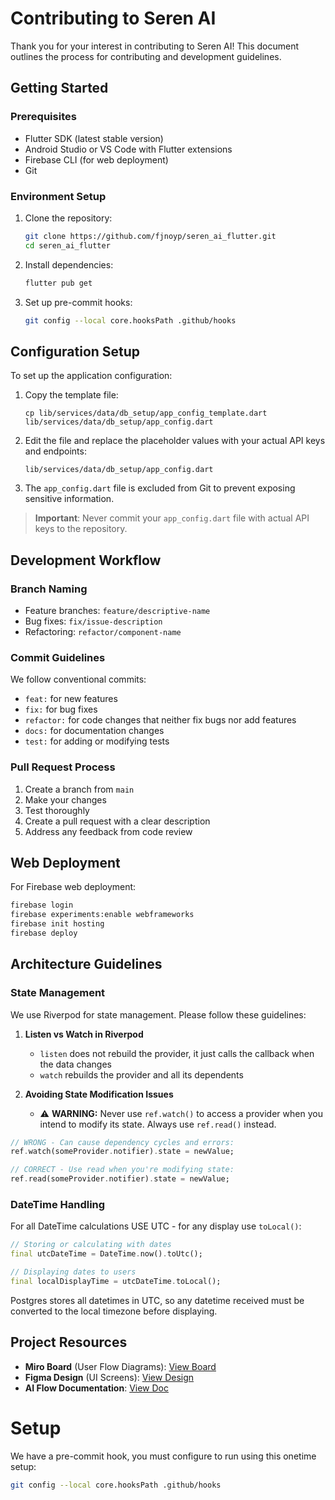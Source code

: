 # Contributing to Seren AI

Thank you for your interest in contributing to Seren AI! This document outlines the process for contributing and development guidelines.

## Getting Started

### Prerequisites

- Flutter SDK (latest stable version)
- Android Studio or VS Code with Flutter extensions
- Firebase CLI (for web deployment)
- Git

### Environment Setup

1. Clone the repository:
   ```bash
   git clone https://github.com/fjnoyp/seren_ai_flutter.git
   cd seren_ai_flutter
   ```

2. Install dependencies:
   ```bash
   flutter pub get
   ```

3. Set up pre-commit hooks:
   ```bash
   git config --local core.hooksPath .github/hooks
   ```


## Configuration Setup

To set up the application configuration:

1. Copy the template file: 
   ```
   cp lib/services/data/db_setup/app_config_template.dart lib/services/data/db_setup/app_config.dart
   ```

2. Edit the file and replace the placeholder values with your actual API keys and endpoints:
   ```
   lib/services/data/db_setup/app_config.dart
   ```

3. The `app_config.dart` file is excluded from Git to prevent exposing sensitive information.

> **Important**: Never commit your `app_config.dart` file with actual API keys to the repository.


## Development Workflow

### Branch Naming

- Feature branches: `feature/descriptive-name`
- Bug fixes: `fix/issue-description`
- Refactoring: `refactor/component-name`

### Commit Guidelines

We follow conventional commits:
- `feat:` for new features
- `fix:` for bug fixes
- `refactor:` for code changes that neither fix bugs nor add features
- `docs:` for documentation changes
- `test:` for adding or modifying tests

### Pull Request Process

1. Create a branch from `main`
2. Make your changes
3. Test thoroughly
4. Create a pull request with a clear description
5. Address any feedback from code review

## Web Deployment

For Firebase web deployment:
```bash
firebase login 
firebase experiments:enable webframeworks 
firebase init hosting 
firebase deploy
```

## Architecture Guidelines

### State Management

We use Riverpod for state management. Please follow these guidelines:

1. **Listen vs Watch in Riverpod**
   - `listen` does not rebuild the provider, it just calls the callback when the data changes
   - `watch` rebuilds the provider and all its dependents

2. **Avoiding State Modification Issues**
   - ⚠️ **WARNING:** Never use `ref.watch()` to access a provider when you intend to modify its state. Always use `ref.read()` instead.

```dart
// WRONG - Can cause dependency cycles and errors:
ref.watch(someProvider.notifier).state = newValue;

// CORRECT - Use read when you're modifying state:
ref.read(someProvider.notifier).state = newValue;
```

### DateTime Handling

For all DateTime calculations USE UTC - for any display use `toLocal()`:

```dart
// Storing or calculating with dates
final utcDateTime = DateTime.now().toUtc();

// Displaying dates to users
final localDisplayTime = utcDateTime.toLocal();
```

Postgres stores all datetimes in UTC, so any datetime received must be converted to the local timezone before displaying.

## Project Resources

- **Miro Board** (User Flow Diagrams): [View Board](https://miro.com/app/board/uXjVKCs7dtw=/)
- **Figma Design** (UI Screens): [View Design](https://www.figma.com/design/WD79K7Z9YAXc8SwoTU5r0n/Figma-basics?node-id=1669-162202&t=VU4uBrXEwiZMR5nD-0)
- **AI Flow Documentation**: [View Doc](https://docs.google.com/document/d/1MAOogPCurlaLiia1DLNlKJt969z6Xy0RG4gjaaeKM1g/)


# Setup 


We have a pre-commit hook, you must configure to run using this onetime setup:

```bash
git config --local core.hooksPath .github/hooks
```
